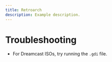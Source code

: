 ```yaml
---
title: Retroarch
description: Example description.
---
```


# Troubleshooting
* For Dreamcast ISOs, try running the `.gdi` file.

